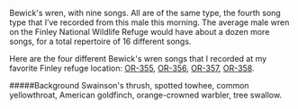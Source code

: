 Bewick's wren, with nine songs. All are of the same type, the fourth song type that I’ve recorded from this male this morning. The average male wren on the Finley National Wildlife Refuge would have about a dozen more songs, for a total repertoire of 16 different songs.  

Here are the four different Bewick's wren songs that I recorded at my favorite Finley refuge location: [OR-355](http://listeningtoacontinentsing.com/recording.php?page=OR-355), [OR-356](http://listeningtoacontinentsing.com/recording.php?page=OR-356), [OR-357](http://listeningtoacontinentsing.com/recording.php?page=OR-357), [OR-358](http://listeningtoacontinentsing.com/recording.php?page=OR-358).


#####Background
Swainson's thrush, spotted towhee, common yellowthroat, American goldfinch, orange-crowned warbler, tree swallow.
